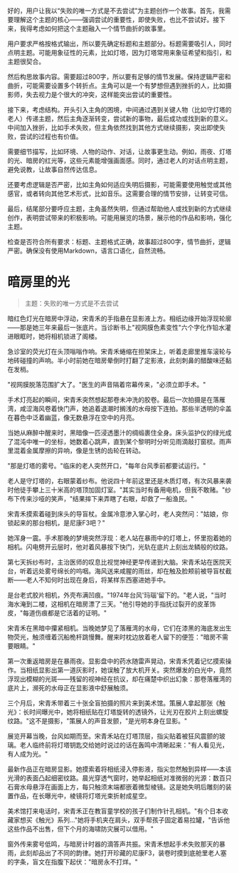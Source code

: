 <ReasoningChainRenderer>
好的，用户让我以“失败的唯一方式是不去尝试”为主题创作一个故事。首先，我需要理解这个主题的核心——强调尝试的重要性，即使失败，也比不尝试好。接下来，我得考虑如何把这个主题融入一个情节曲折的故事里。

用户要求严格按格式输出，所以要先确定标题和主题部分。标题需要吸引人，同时点明主题。可能用象征性的元素，比如灯塔，因为灯塔常用来象征希望和指引，和主题很契合。

然后构思故事内容。需要超过800字，所以要有足够的情节发展。保持逻辑严密和曲折，可能需要设置多个转折点。主角可以是一个有梦想但遇到挫折的人，比如摄影师，失去视力是个很大的冲突，这样能突出尝试的重要性。

接下来，考虑结构。开头引入主角的困境，中间通过遇到关键人物（比如守灯塔的老人）传递主题，然后主角逐渐转变，尝试新的事物，最后成功或找到新的意义。中间加入挫折，比如手术失败，但主角依然找到其他方式继续摄影，突出即使失败，尝试的过程也有价值。

需要细节描写，比如环境、人物的动作、对话，让故事更生动。例如，雨夜、灯塔的光、暗房的红光等，这些元素能增强画面感。同时，通过老人的对话点明主题，避免说教，让故事自然传达信息。

还要考虑逻辑是否严密，比如主角如何适应失明后摄影，可能需要使用触觉或其他感官，或者转向其他艺术形式，比如音乐。这需要合理的情节安排，让转变可信。

最后，结尾部分要呼应主题，主角虽然失明，但通过帮助他人或找到新的方式继续创作，表明尝试带来的积极影响。可能用展览的场景，展示他的作品和影响，强化主题。

检查是否符合所有要求：标题、主题格式正确，故事超过800字，情节曲折，逻辑严密。确保没有使用Markdown，语言口语化，自然流畅。
</ReasoningChainRenderer>

# 暗房里的光

> 主题：失败的唯一方式是不去尝试

暗红色灯光在暗房中浮动，宋青禾的手指悬在显影液上方。相纸边缘开始浮现轮廓——那是她三年来最后一张底片。当诊断书上"视网膜色素变性"六个字化作铅水灌进眼眶时，她将相机锁进了阁楼。

急诊室的荧光灯在头顶嗡嗡作响。宋青禾蜷缩在担架床上，听着走廊里推车滚轮与地砖碰撞的声响。半小时前她在暗房晕倒时打翻了定影液，此刻刺鼻的醋酸味还黏在发梢。

"视网膜脱落范围扩大了。"医生的声音隔着帘幕传来，"必须立即手术。"

手术灯亮起的瞬间，宋青禾突然想起那卷未冲洗的胶卷。最后一次拍摄是在落雁湾，咸涩海风卷着快门声，她追着退潮时搁浅的水母按下连拍。那些半透明的伞盖在暮色中泛着幽蓝，像无数悬浮在空中的月亮。

当她从麻醉中醒来时，黑暗像一匹浸透墨汁的绸缎裹住全身。床头监护仪的绿光成了混沌中唯一的坐标，她数着心跳声，直到某个黎明时分听见雨滴敲打窗棂。雨声里混着金属摩擦的异响，像是生锈的齿轮在转动。

"那是灯塔的雾号。"临床的老人突然开口，"每年台风季前都要试运行。"

老人是守灯塔的，右眼蒙着纱布。他说四十年前这里还是木质灯塔，有次风暴来袭时他徒手攀上三十米高的塔顶加固灯室。"其实当时有备用电机，但我不敢赌。"纱布下传来沙哑的笑声，"结果摔下来弄瞎了右眼，却救了一船渔民。"

宋青禾摸索着碰到床头的导盲杖。金属冷意渗入掌心时，老人突然问："姑娘，你锁起来的那台相机，是尼康F3吧？"

她浑身一震。手术那晚的梦境突然浮现：老人站在暴雨中的灯塔上，怀里抱着她的相机。闪电劈开云层时，他对着风暴按下快门，光轨在底片上刻出龙鳞般的纹路。

第七天拆纱布时，主治医师的叹息比视觉神经更早传递到大脑。宋青禾站在医院天台，听着远处雾号绵长的呜咽。海风送来咸腥的雨丝，却在触及脸颊前被导盲杖截断——老人不知何时出现在身后，将某样东西塞进她手中。

是台老式胶片相机，外壳布满凹痕。"1974年台风'玛瑙'留下的。"老人说，"当时海水淹到二楼，这相机在暗房漂了三天。"他引导她的手指抚过裂开的皮革饰皮，"每道伤痕都是它活着的证明。"

宋青禾在黑暗中攥紧相机。当晚她梦见了落雁湾的水母，它们在漆黑的海底发出生物荧光，触须缠着沉船桅杆跳慢舞。醒来时枕边放着老人留下的便签："暗房不需要眼睛。"

第一次重返暗房是在暴雨夜。显影盘中的药水随雷声晃动，宋青禾凭着记忆摸索操作。当相纸显影出第一道灰影时，她误触了放大机开关。突然爆发的白光中，竟然浮现出模糊的光斑——残留的视神经在抗议，却在痛楚中织出幻象：那卷落雁湾的底片上，濒死的水母正在显影液中舒展触须。

三个月后，宋青禾带着三十张全盲拍摄的照片来到美术馆。策展人拿起那张《触光》：长时间曝光中，她将相纸贴在灯塔旋转的透镜外，让光刃在胶片上刻出螺旋纹路。"这不是摄影，"策展人的声音发颤，"是光明本身在显影。"

展览开幕当晚，台风如期而至。宋青禾站在灯塔顶层，指尖贴着被狂风震颤的玻璃。老人临终前将灯塔钥匙交给她时说过的话在轰鸣中清晰起来："有人看见光，有人成为光。"

最新作品正在暗房显影。她摸索着将相纸浸入停影液，指尖忽然触到异样——本该光滑的表面凸起细密纹路。晨光穿透气窗时，她举起相纸对准微弱的光源：数百只石膏水母悬浮在画面上方，每只触须末端都嵌着微型棱镜。这是她失明后雕刻的装置作品，在长曝光中，棱镜将灯塔光束折射成星空。

美术馆打来电话时，宋青禾正在教盲童学校的孩子们制作针孔相机。"有个日本收藏家想买《触光》系列..."她将手机夹在肩头，双手帮孩子固定着易拉罐，"告诉他这些作品不出售，但下个月的海啸防灾展可以借用。"

窗外传来雾号低鸣，与暗房计时器的滴答声共振。宋青禾想起手术失败那天的暴雨，此刻却品出了不同的韵律。她打开珍藏的尼康F3，装卷时摸到底舱里老人塞的字条，盲文在指腹下起伏："暗房永不打烊。"